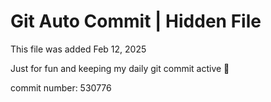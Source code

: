 # Git Auto Commit | Hidden File

This file was added Feb 12, 2025

Just for fun and keeping my daily git commit active 🤪

commit number: 530776
